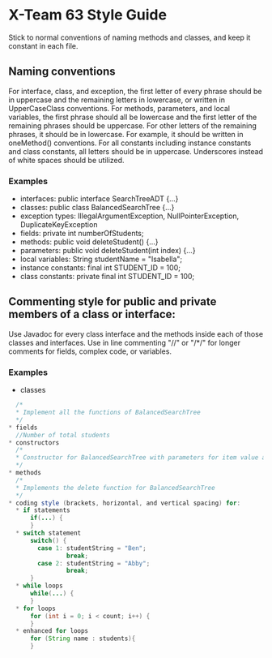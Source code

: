 
# X-Team 63 Style Guide
Stick to normal conventions of naming methods and classes, and keep it constant in each file. 

## Naming conventions
For interface, class, and exception, the first letter of every phrase should be in uppercase and the remaining letters in lowercase, or written in UpperCaseClass conventions.
For methods, parameters, and local variables, the first phrase should all be lowercase and the first letter of the remaining phrases should be uppercase. For other letters of the remaining phrases, it should be in lowercase. For example, it should be written in oneMethod() conventions.
For all constants including instance constants and class constants, all letters should be in uppercase. Underscores instead of white spaces should be utilized.

### Examples
* interfaces: 
  public interface SearchTreeADT {...}
* classes:
  public class BalancedSearchTree {...}
* exception types:
  IllegalArgumentException, NullPointerException, DuplicateKeyException
* fields:
  private int numberOfStudents;
* methods:
  public void deleteStudent() {...}
* parameters:
  public void deleteStudent(int index) {...}
* local variables:
  String studentName = "Isabella";
* instance constants:
  final int STUDENT_ID = 100;
* class constants:
  private final int STUDENT_ID = 100;
  
## Commenting style for public and private members of a class or interface:
Use Javadoc for every class interface and the methods inside each of those classes and interfaces.
Use in line commenting "//" or "/*/" for longer comments for fields, complex code, or variables.

### Examples

* classes
```java
  /*
  * Implement all the functions of BalancedSearchTree
  */
* fields
  //Number of total students
* constructors
  /*
  * Constructor for BalancedSearchTree with parameters for item value and student names
  */
* methods
  /*
  * Implements the delete function for BalancedSearchTree 
  */
* coding style (brackets, horizontal, and vertical spacing) for:
  * if statements
      if(...) {
      }
  * switch statement
      switch() {
        case 1: studentString = "Ben";
                break;
        case 2: studentString = "Abby";
                break;
      }
  * while loops
      while(...) {
      }
  * for loops
      for (int i = 0; i < count; i++) {
      }
  * enhanced for loops
      for (String name : students){
      }
